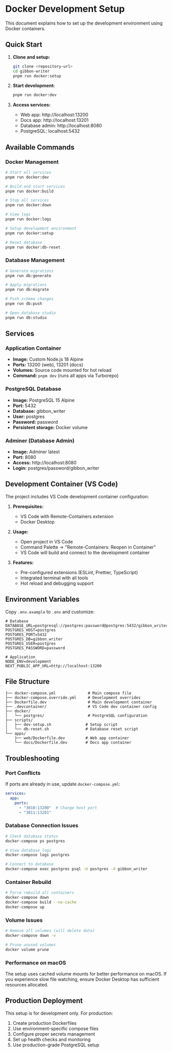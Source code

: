# Docker Development Setup

This document explains how to set up the development environment using Docker containers.

## Quick Start

1. **Clone and setup:**
   ```bash
   git clone <repository-url>
   cd gibbon-writer
   pnpm run docker:setup
   ```

2. **Start development:**
   ```bash
   pnpm run docker:dev
   ```

3. **Access services:**
   - Web app: http://localhost:13200
   - Docs app: http://localhost:13201
   - Database admin: http://localhost:8080
   - PostgreSQL: localhost:5432

## Available Commands

### Docker Management
```bash
# Start all services
pnpm run docker:dev

# Build and start services
pnpm run docker:build

# Stop all services
pnpm run docker:down

# View logs
pnpm run docker:logs

# Setup development environment
pnpm run docker:setup

# Reset database
pnpm run docker:db-reset
```

### Database Management
```bash
# Generate migrations
pnpm run db:generate

# Apply migrations
pnpm run db:migrate

# Push schema changes
pnpm run db:push

# Open database studio
pnpm run db:studio
```

## Services

### Application Container
- **Image:** Custom Node.js 18 Alpine
- **Ports:** 13200 (web), 13201 (docs)
- **Volumes:** Source code mounted for hot reload
- **Command:** `pnpm dev` (runs all apps via Turborepo)

### PostgreSQL Database
- **Image:** PostgreSQL 15 Alpine
- **Port:** 5432
- **Database:** gibbon_writer
- **User:** postgres
- **Password:** password
- **Persistent storage:** Docker volume

### Adminer (Database Admin)
- **Image:** Adminer latest
- **Port:** 8080
- **Access:** http://localhost:8080
- **Login:** postgres/password/gibbon_writer

## Development Container (VS Code)

The project includes VS Code development container configuration:

1. **Prerequisites:**
   - VS Code with Remote-Containers extension
   - Docker Desktop

2. **Usage:**
   - Open project in VS Code
   - Command Palette → "Remote-Containers: Reopen in Container"
   - VS Code will build and connect to the development container

3. **Features:**
   - Pre-configured extensions (ESLint, Prettier, TypeScript)
   - Integrated terminal with all tools
   - Hot reload and debugging support

## Environment Variables

Copy `.env.example` to `.env` and customize:

```env
# Database
DATABASE_URL=postgresql://postgres:password@postgres:5432/gibbon_writer
POSTGRES_HOST=postgres
POSTGRES_PORT=5432
POSTGRES_DB=gibbon_writer
POSTGRES_USER=postgres
POSTGRES_PASSWORD=password

# Application
NODE_ENV=development
NEXT_PUBLIC_APP_URL=http://localhost:13200
```

## File Structure

```
├── docker-compose.yml              # Main compose file
├── docker-compose.override.yml     # Development overrides
├── Dockerfile.dev                  # Main development container
├── .devcontainer/                  # VS Code dev container config
├── docker/
│   └── postgres/                   # PostgreSQL configuration
├── scripts/
│   ├── dev-setup.sh               # Setup script
│   └── db-reset.sh                # Database reset script
└── apps/
    ├── web/Dockerfile.dev         # Web app container
    └── docs/Dockerfile.dev        # Docs app container
```

## Troubleshooting

### Port Conflicts
If ports are already in use, update `docker-compose.yml`:
```yaml
services:
  app:
    ports:
      - "3010:13200"  # Change host port
      - "3011:13201"
```

### Database Connection Issues
```bash
# Check database status
docker-compose ps postgres

# View database logs
docker-compose logs postgres

# Connect to database
docker-compose exec postgres psql -U postgres -d gibbon_writer
```

### Container Rebuild
```bash
# Force rebuild all containers
docker-compose down
docker-compose build --no-cache
docker-compose up
```

### Volume Issues
```bash
# Remove all volumes (will delete data)
docker-compose down -v

# Prune unused volumes
docker volume prune
```

### Performance on macOS
The setup uses cached volume mounts for better performance on macOS. If you experience slow file watching, ensure Docker Desktop has sufficient resources allocated.

## Production Deployment

This setup is for development only. For production:

1. Create production Dockerfiles
2. Use environment-specific compose files
3. Configure proper secrets management
4. Set up health checks and monitoring
5. Use production-grade PostgreSQL setup